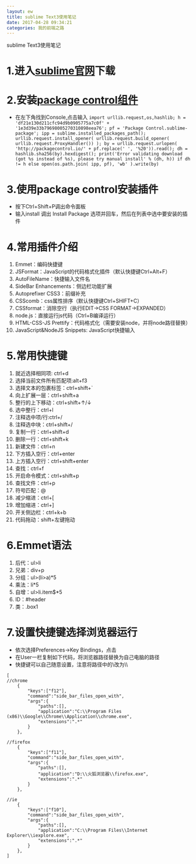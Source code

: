 ```yaml
---
layout: ew
title: sublime Text3使用笔记
date: 2017-04-28 09:34:21
categories: 我的前端之路
---
```

sublime Text3使用笔记
<!--more-->
# 1.进入[sublime官网](http://www.sublimetext.com/3)下载

# 2.安装[package control组件](https://packagecontrol.io/installation#st3)
- 在左下角找到Console,点击输入
`import urllib.request,os,hashlib; h = 'df21e130d211cfc94d9b0905775a7c0f' + '1e3d39e33b79698005270310898eea76'; pf = 'Package Control.sublime-package'; ipp = sublime.installed_packages_path(); urllib.request.install_opener( urllib.request.build_opener( urllib.request.ProxyHandler()) ); by = urllib.request.urlopen( 'http://packagecontrol.io/' + pf.replace(' ', '%20')).read(); dh = hashlib.sha256(by).hexdigest(); print('Error validating download (got %s instead of %s), please try manual install' % (dh, h)) if dh != h else open(os.path.join( ipp, pf), 'wb' ).write(by)`

# 3.使用package control安装插件
- 按下Ctrl+Shift+P调出命令面板
- 输入install 调出 Install Package 选项并回车，然后在列表中选中要安装的插件

# 4.常用插件介绍
1. Emmet：编码快捷键
2. JSFormat：JavaScript的代码格式化插件（默认快捷键Ctrl+Alt+F）
3. AutoFileName：快捷输入文件名
4. SideBar Enhancements：侧边栏功能扩展
5. Autoprefixer CSS3：前缀补充
6. CSScomb：css属性排序（默认快捷键Ctrl+SHIFT+C）
7. CSSformat：消除空行（执行EDIT->CSS FORMAT->EXPANDED）
8. node.js：直接运行js代码（Ctrl+B编译运行）
9. HTML-CSS-JS Prettify：代码格式化（需要安装node，并将node路径替换）
10. JavaScript&NodeJS Snippets: JavaScript快捷输入

# 5.常用快捷键
1. 就近选择相同项: ctrl+d
2. 选择当前文件所有匹配项:alt+f3
3. 选择文本的包裹标签：ctrl+shift+`
4. 向上扩展一层：ctrl+shift+a
5. 整行的上下移动：ctrl+shift+↑/↓
6. 选中整行：ctrl+l
7. 注释选中项/行:ctrl+/
8. 注释选中块：ctrl+shift+/
9. 复制一行：ctrl+shift+d
10. 删除一行：ctrl+shift+k
11. 新建文件：ctrl+n
12. 下方插入空行：ctrl+enter
13. 上方插入空行：ctrl+shift+enter
13. 查找：ctrl+f
14. 开启命令模式：ctrl+shift+p
15. 查找文件：ctrl+p
16. 符号匹配：@
17. 减少缩进：ctrl+[
18. 增加缩进：ctrl+]
19. 开关侧边栏：ctrl+k+b
20. 代码拖动：shift+左键拖动

# 6.Emmet语法
1. 后代：ul>li
2. 兄弟：div+p
3. 分组：ul>(li>a)*5
4. 乘法：li*5
5. 自增：ul>li.item$*5
6. ID：#header
7. 类：.box1

# 7.设置快捷键选择浏览器运行
- 依次选择Preferences->Key Bindings，点击
- 在User一栏复制如下代码，将浏览器路径替换为自己电脑的路径
- 快捷键可以自己随意设置，注意将路径中的\改为\\\\
```
[
//chrome
    {
        "keys":["f12"],
        "command":"side_bar_files_open_with",
        "args":{
            "paths":[],
            "application":"C:\\Program Files (x86)\\Google\\Chrome\\Application\\chrome.exe",
            "extensions":".*"
        }
    },

//firefox
    {
        "keys":["f11"],
        "command":"side_bar_files_open_with",
        "args":{
            "paths":[],
            "application":"D:\\火狐浏览器\\firefox.exe",
            "extensions":".*"
        }
    },

//ie
    {
        "keys":["f10"],
        "command":"side_bar_files_open_with",
        "args":{
            "paths":[],
            "application":"C:\\Program Files\\Internet Explorer\\iexplore.exe",
            "extensions":".*"
        }
    },
]
```
